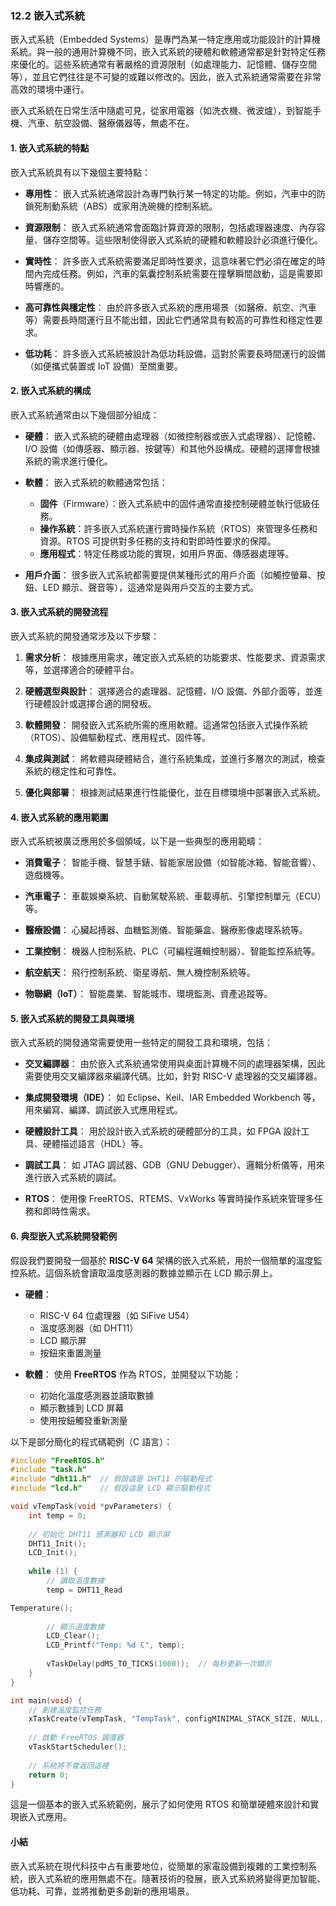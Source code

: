 ### 12.2 嵌入式系統

嵌入式系統（Embedded Systems）是專門為某一特定應用或功能設計的計算機系統。與一般的通用計算機不同，嵌入式系統的硬體和軟體通常都是針對特定任務來優化的。這些系統通常有著嚴格的資源限制（如處理能力、記憶體、儲存空間等），並且它們往往是不可變的或難以修改的。因此，嵌入式系統通常需要在非常高效的環境中運行。

嵌入式系統在日常生活中隨處可見，從家用電器（如洗衣機、微波爐），到智能手機、汽車、航空設備、醫療儀器等，無處不在。

#### 1. 嵌入式系統的特點

嵌入式系統具有以下幾個主要特點：

- **專用性**：
  嵌入式系統通常設計為專門執行某一特定的功能。例如，汽車中的防鎖死制動系統（ABS）或家用洗碗機的控制系統。

- **資源限制**：
  嵌入式系統通常會面臨計算資源的限制，包括處理器速度、內存容量、儲存空間等。這些限制使得嵌入式系統的硬體和軟體設計必須進行優化。

- **實時性**：
  許多嵌入式系統需要滿足即時性要求，這意味著它們必須在確定的時間內完成任務。例如，汽車的氣囊控制系統需要在撞擊瞬間啟動，這是需要即時響應的。

- **高可靠性與穩定性**：
  由於許多嵌入式系統的應用場景（如醫療、航空、汽車等）需要長時間運行且不能出錯，因此它們通常具有較高的可靠性和穩定性要求。

- **低功耗**：
  許多嵌入式系統被設計為低功耗設備，這對於需要長時間運行的設備（如便攜式裝置或 IoT 設備）至關重要。

#### 2. 嵌入式系統的構成

嵌入式系統通常由以下幾個部分組成：

- **硬體**：
  嵌入式系統的硬體由處理器（如微控制器或嵌入式處理器）、記憶體、I/O 設備（如傳感器、顯示器、按鍵等）和其他外設構成。硬體的選擇會根據系統的需求進行優化。

- **軟體**：
  嵌入式系統的軟體通常包括：
  - **固件**（Firmware）：嵌入式系統中的固件通常直接控制硬體並執行低級任務。
  - **操作系統**：許多嵌入式系統運行實時操作系統（RTOS）來管理多任務和資源。RTOS 可提供對多任務的支持和對即時性要求的保障。
  - **應用程式**：特定任務或功能的實現，如用戶界面、傳感器處理等。

- **用戶介面**：
  很多嵌入式系統都需要提供某種形式的用戶介面（如觸控螢幕、按鈕、LED 顯示、聲音等），這通常是與用戶交互的主要方式。

#### 3. 嵌入式系統的開發流程

嵌入式系統的開發通常涉及以下步驟：

1. **需求分析**：
   根據應用需求，確定嵌入式系統的功能要求、性能要求、資源需求等，並選擇適合的硬體平台。

2. **硬體選型與設計**：
   選擇適合的處理器、記憶體、I/O 設備、外部介面等，並進行硬體設計或選擇合適的開發板。

3. **軟體開發**：
   開發嵌入式系統所需的應用軟體。這通常包括嵌入式操作系統（RTOS）、設備驅動程式、應用程式、固件等。

4. **集成與測試**：
   將軟體與硬體結合，進行系統集成，並進行多層次的測試，檢查系統的穩定性和可靠性。

5. **優化與部署**：
   根據測試結果進行性能優化，並在目標環境中部署嵌入式系統。

#### 4. 嵌入式系統的應用範圍

嵌入式系統被廣泛應用於多個領域，以下是一些典型的應用範疇：

- **消費電子**：
  智能手機、智慧手錶、智能家居設備（如智能冰箱、智能音響）、遊戲機等。

- **汽車電子**：
  車載娛樂系統、自動駕駛系統、車載導航、引擎控制單元（ECU）等。

- **醫療設備**：
  心臟起搏器、血糖監測儀、智能藥盒、醫療影像處理系統等。

- **工業控制**：
  機器人控制系統、PLC（可編程邏輯控制器）、智能監控系統等。

- **航空航天**：
  飛行控制系統、衛星導航、無人機控制系統等。

- **物聯網（IoT）**：
  智能農業、智能城市、環境監測、資產追蹤等。

#### 5. 嵌入式系統的開發工具與環境

嵌入式系統的開發通常需要使用一些特定的開發工具和環境，包括：

- **交叉編譯器**：
  由於嵌入式系統通常使用與桌面計算機不同的處理器架構，因此需要使用交叉編譯器來編譯代碼。比如，針對 RISC-V 處理器的交叉編譯器。

- **集成開發環境（IDE）**：
  如 Eclipse、Keil、IAR Embedded Workbench 等，用來編寫、編譯、調試嵌入式應用程式。

- **硬體設計工具**：
  用於設計嵌入式系統的硬體部分的工具，如 FPGA 設計工具、硬體描述語言（HDL）等。

- **調試工具**：
  如 JTAG 調試器、GDB（GNU Debugger）、邏輯分析儀等，用來進行嵌入式系統的調試。

- **RTOS**：
  使用像 FreeRTOS、RTEMS、VxWorks 等實時操作系統來管理多任務和即時性需求。

#### 6. 典型嵌入式系統開發範例

假設我們要開發一個基於 **RISC-V 64** 架構的嵌入式系統，用於一個簡單的溫度監控系統。這個系統會讀取溫度感測器的數據並顯示在 LCD 顯示屏上。

- **硬體**：
  - RISC-V 64 位處理器（如 SiFive U54）
  - 溫度感測器（如 DHT11）
  - LCD 顯示屏
  - 按鈕來重置測量

- **軟體**：
  使用 **FreeRTOS** 作為 RTOS，並開發以下功能：
  - 初始化溫度感測器並讀取數據
  - 顯示數據到 LCD 屏幕
  - 使用按鈕觸發重新測量

以下是部分簡化的程式碼範例（C 語言）：

```c
#include "FreeRTOS.h"
#include "task.h"
#include "dht11.h"  // 假設這是 DHT11 的驅動程式
#include "lcd.h"    // 假設這是 LCD 顯示驅動程式

void vTempTask(void *pvParameters) {
    int temp = 0;
    
    // 初始化 DHT11 感測器和 LCD 顯示屏
    DHT11_Init();
    LCD_Init();
    
    while (1) {
        // 讀取溫度數據
        temp = DHT11_Read

Temperature();
        
        // 顯示溫度數據
        LCD_Clear();
        LCD_Printf("Temp: %d C", temp);
        
        vTaskDelay(pdMS_TO_TICKS(1000));  // 每秒更新一次顯示
    }
}

int main(void) {
    // 創建溫度監控任務
    xTaskCreate(vTempTask, "TempTask", configMINIMAL_STACK_SIZE, NULL, 1, NULL);
    
    // 啟動 FreeRTOS 調度器
    vTaskStartScheduler();
    
    // 系統將不會返回這裡
    return 0;
}
```

這是一個基本的嵌入式系統範例，展示了如何使用 RTOS 和簡單硬體來設計和實現嵌入式應用。

#### 小結

嵌入式系統在現代科技中占有重要地位，從簡單的家電設備到複雜的工業控制系統，嵌入式系統的應用無處不在。隨著技術的發展，嵌入式系統將變得更加智能、低功耗、可靠，並將推動更多創新的應用場景。